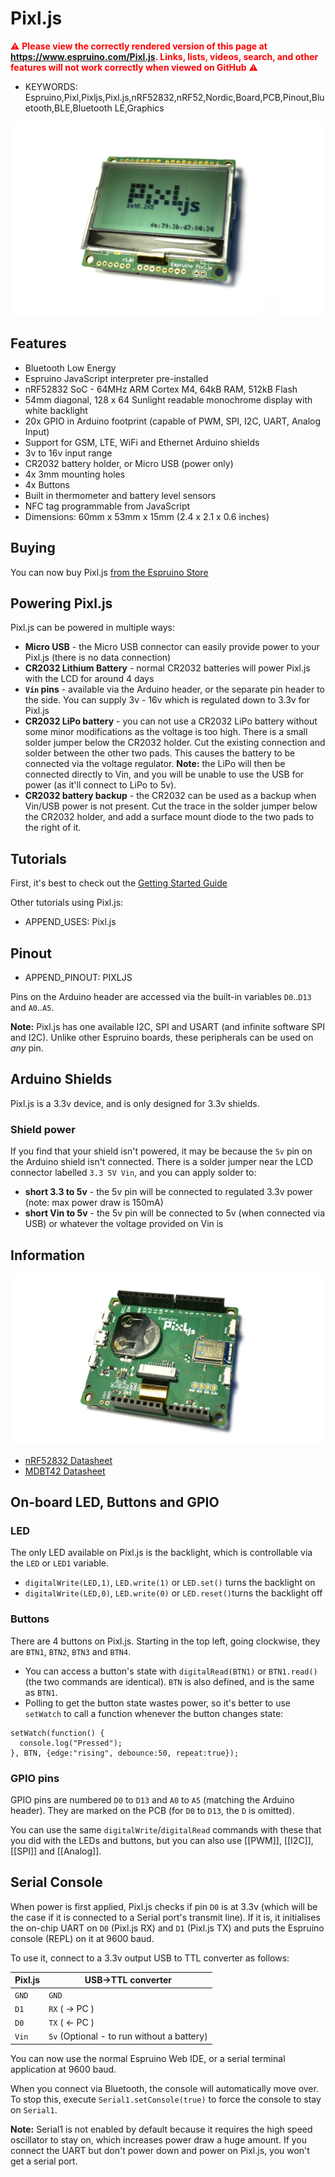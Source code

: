 <!--- Copyright (c) 2018 Gordon Williams, Pur3 Ltd. See the file LICENSE for copying permission. -->
Pixl.js
=======

<span style="color:red">:warning: **Please view the correctly rendered version of this page at https://www.espruino.com/Pixl.js. Links, lists, videos, search, and other features will not work correctly when viewed on GitHub** :warning:</span>

* KEYWORDS: Espruino,Pixl,Pixljs,Pixl.js,nRF52832,nRF52,Nordic,Board,PCB,Pinout,Bluetooth,BLE,Bluetooth LE,Graphics

![Pixl.js](Pixl.js/board.jpg)

Features
--------

* Bluetooth Low Energy
* Espruino JavaScript interpreter pre-installed
* nRF52832 SoC - 64MHz ARM Cortex M4, 64kB RAM, 512kB Flash
* 54mm diagonal, 128 x 64 Sunlight readable monochrome display with white backlight
* 20x GPIO in Arduino footprint (capable of PWM, SPI, I2C, UART, Analog Input)
* Support for GSM, LTE, WiFi and Ethernet Arduino shields
* 3v to 16v input range
* CR2032 battery holder, or Micro USB (power only)
* 4x 3mm mounting holes
* 4x Buttons
* Built in thermometer and battery level sensors
* NFC tag programmable from JavaScript
* Dimensions: 60mm x 53mm x 15mm (2.4 x 2.1 x 0.6 inches)


<a name="buy"></a>Buying
------

You can now buy Pixl.js [from the Espruino Store](https://shop.espruino.com/pixljs)


Powering Pixl.js
------------------

Pixl.js can be powered in multiple ways:

* **Micro USB** - the Micro USB connector can easily provide power to your Pixl.js (there is no data connection)
* **CR2032 Lithium Battery** - normal CR2032 batteries will power Pixl.js with the LCD for around 4 days
* **`Vin` pins** - available via the Arduino header, or the separate pin header to the side. You can supply 3v - 16v which is regulated down to 3.3v for Pixl.js
* **CR2032 LiPo battery** - you can not use a CR2032 LiPo battery without some minor modifications as the voltage is too high. There is a small solder jumper below the CR2032 holder. Cut the existing connection and solder between the other two pads. This causes the battery to be connected via the voltage regulator. **Note:** the LiPo will then be connected directly to Vin, and you will be unable to use the USB for power (as it'll connect to LiPo to 5v).
* **CR2032 battery backup** - the CR2032 can be used as a backup when Vin/USB power is not present. Cut the trace in the solder jumper below the CR2032 holder, and add a surface mount diode to the two pads to the right of it.


Tutorials
--------

First, it's best to check out the [Getting Started Guide](/Puck.js+Quick+Start)

Other tutorials using Pixl.js:

* APPEND_USES: Pixl.js


<a name="pinout"></a>Pinout
---------------------------

* APPEND_PINOUT: PIXLJS

Pins on the Arduino header are accessed via the built-in variables `D0`..`D13` and `A0`..`A5`.

**Note:** Pixl.js has one available I2C, SPI and USART (and infinite software SPI and I2C).
Unlike other Espruino boards, these peripherals can be used on *any* pin.


Arduino Shields
---------------

Pixl.js is a 3.3v device, and is only designed for 3.3v shields.

### Shield power

If you find that your shield isn't powered, it may be because the `5v` pin on
the Arduino shield isn't connected. There is a solder jumper near the LCD
connector labelled `3.3 5V Vin`, and you can apply solder to:

* **short 3.3 to 5v** - the 5v pin will be connected to regulated 3.3v power (note: max power draw is 150mA)
* **short Vin to 5v** - the 5v pin will be connected to 5v (when connected via USB) or whatever the voltage provided on Vin is


Information
-----------

![Pixl.js](Pixl.js/back.jpg)

* [nRF52832 Datasheet](/datasheets/nRF52832_PS_v1.0.pdf)
* [MDBT42 Datasheet](/datasheets/MDBT42Q-E.pdf)


On-board LED, Buttons and GPIO
-------------------------------

### LED

The only LED available on Pixl.js is the backlight, which is controllable via
the `LED` or `LED1` variable.

* `digitalWrite(LED,1)`, `LED.write(1)` or `LED.set()` turns the backlight on
* `digitalWrite(LED,0)`, `LED.write(0)` or `LED.reset()`turns the backlight off

### Buttons

There are 4 buttons on Pixl.js. Starting in the top left, going clockwise, they are `BTN1`, `BTN2`, `BTN3` and `BTN4`.

* You can access a button's state with `digitalRead(BTN1)` or `BTN1.read()`
(the two commands are identical). `BTN` is also defined, and is the same as `BTN1`.
* Polling to get the button state wastes power, so it's better to use `setWatch`
to call a function whenever the button changes state:

```
setWatch(function() {
  console.log("Pressed");
}, BTN, {edge:"rising", debounce:50, repeat:true});
```

### GPIO pins

GPIO pins are numbered `D0` to `D13` and `A0` to `A5` (matching the Arduino header). They are marked on the PCB (for `D0` to `D13`, the `D` is omitted).

You can use the same `digitalWrite`/`digitalRead` commands with these that you
did with the LEDs and buttons, but you can also use [[PWM]], [[I2C]], [[SPI]] and [[Analog]].


Serial Console
---------------

When power is first applied, Pixl.js checks if pin `D0` is at 3.3v (which will be the
case if it is connected to a Serial port's transmit line). If it is, it initialises
the on-chip UART on `D0` (Pixl.js RX) and `D1` (Pixl.js TX) and puts the Espruino
console (REPL) on it at 9600 baud.

To use it, connect to a 3.3v output USB to TTL converter as follows:

| Pixl.js  | USB->TTL converter |
|----------|--------------------|
| `GND`    | `GND`              |
| `D1`     | `RX` ( -> PC )     |
| `D0`     | `TX` ( <- PC )     |
| `Vin`    | `5v` (Optional - to run without a battery) |

You can now use the normal Espruino Web IDE, or a serial terminal application at 9600 baud.

When you connect via Bluetooth, the console will automatically move over. To
stop this, execute `Serial1.setConsole(true)` to force the console to stay on
`Serial1`.

**Note:** Serial1 is not enabled by default because it requires the high speed
oscillator to stay on, which increases power draw a huge amount. If you connect
the UART but don't power down and power on Pixl.js, you won't get a serial port.
